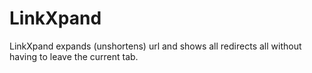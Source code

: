 # LinkXpand
LinkXpand expands (unshortens) url and shows all redirects all without having to leave the current tab.
